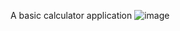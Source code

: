 A basic calculator application 
![image](https://github.com/user-attachments/assets/7bfa370e-6e43-43d4-92ec-5a99e49c9d44)
